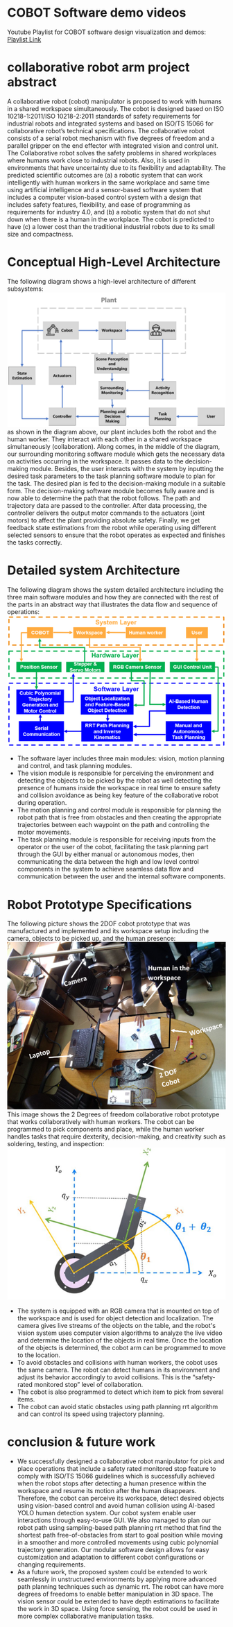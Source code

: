 # COBOT Software demo videos
Youtube Playlist for COBOT software design visualization and demos: <a href="https://youtube.com/playlist?list=PLQGmVUnzENUIaLQQg4i21cSAdt_G9XioN&si=aPeZX_ui4Rt8g1dv" target="_blank">Playlist Link</a>

# collaborative robot arm project abstract
A collaborative robot (cobot) manipulator is proposed to work with humans in a shared workspace simultaneously. The cobot is designed based on ISO 10218-1:2011/ISO 10218-2:2011 standards of safety requirements for industrial robots and integrated systems and based on ISO/TS 15066 for collaborative robot’s technical specifications. The collaborative robot consists of a serial robot mechanism with five degrees of freedom and a parallel gripper on the end effector with integrated vision and control unit. The Collaborative robot solves the safety problems in shared workplaces where humans work close to industrial robots. Also, it is used in environments that have uncertainty due to its flexibility and adaptability. The predicted scientific outcomes are (a) a robotic system that can work intelligently with human workers in the same workplace and same time using artificial intelligence and a sensor-based software system that includes a computer vision-based control system with a design that includes safety features, flexibility, and ease of programming as requirements for industry 4.0, and (b) a robotic system that do not shut down when there is a human in the workplace. The cobot is predicted to have (c) a lower cost than the traditional industrial robots due to its small size and compactness.

# Conceptual High-Level Architecture
The following diagram shows a high-level architecture of different subsystems:
<br>
![img](concept_architecture.png)
<br>
as shown in the diagram above, our plant includes both the robot and the human worker. They interact with each other in a shared workspace simultaneously (collaboration). Along comes, in the middle of the diagram, our surrounding monitoring software module which gets the necessary data on activities occurring in the workspace. It passes data to the decision-making module. Besides, the user interacts with the system by inputting the desired task parameters to the task planning software module to plan for the task. The desired plan is fed to the decision-making module in a suitable form. The decision-making software module becomes fully aware and is now able to determine the path that the robot follows. The path and trajectory data are passed to the controller. After data processing, the controller delivers the output motor commands to the actuators (joint motors) to affect the plant providing absolute safety. Finally, we get feedback state estimations from the robot while operating using different selected sensors to ensure that the robot operates as expected and finishes the tasks correctly.

# Detailed system Architecture
The following diagram shows the system detailed architecture including the three main software modules and how they are connected with the rest of the parts in an abstract way that illustrates the data flow and sequence of operations:
<br>
![img](Detailed_system_Architecture.png)
<br>
* The software layer includes three main modules: vision, motion planning and control, and task planning modules. 
* The vision module is responsible for perceiving the environment and detecting the objects to be picked by the robot as well detecting the presence of humans inside the workspace in real time to ensure safety and collision avoidance as being key feature of the collaborative robot during operation. 
* The motion planning and control module is responsible for planning the robot path that is free from obstacles and then creating the appropriate trajectories between each waypoint on the path and controlling the motor movements.
* The task planning module is responsible for receiving inputs from the operator or the user of the cobot, facilitating the task planning part through the GUI by either manual or autonomous modes, then communicating the data between the high and low level control components in the system to achieve seamless data flow and communication between the user and the internal software components.

# Robot Prototype Specifications
The following picture shows the 2DOF cobot prototype that was manufactured and implemented and its workspace setup including the camera, objects to be picked up, and the human presence:
<br>
![img](prototype.png)
<br>
This image shows the 2 Degrees of freedom collaborative robot prototype that works collaboratively with human workers. The cobot can be programmed to pick components and place, while the human worker handles tasks that require dexterity, decision-making, and creativity such as soldering, testing, and inspection:
<br>
![img](2dof_robot.png)
<br>
* The system is equipped with an RGB camera that is mounted on top of the workspace and is used for object detection and localization. The camera gives live streams of the objects on the table, and the robot's vision system uses computer vision algorithms to analyze the live video and determine the location of the objects in real time. Once the location of the objects is determined, the cobot arm can be programmed to move to the location.
* To avoid obstacles and collisions with human workers, the cobot uses the same camera. The robot can detect humans in its environment and adjust its behavior accordingly to avoid collisions. This is the “safety-rated monitored stop” level of collaboration.
* The cobot is also programmed to detect which item to pick from several items. 
* The cobot can avoid static obstacles using path planning rrt algorithm and can control its speed using trajectory planning.

# conclusion & future work
* We successfully designed a collaborative robot manipulator for pick and place operations that include a safety rated monitored stop feature to comply with ISO/TS 15066 guidelines which is successfully achieved when the robot stops after detecting a human presence within the workspace and resume its motion after the human disappears. Therefore, the cobot can perceive its workspace, detect desired objects using vision-based control and avoid human collision using AI-based YOLO human detection system. Our cobot system enable user interactions through easy-to-use GUI. We also managed to plan our robot path using sampling-based path planning rrt method that find the shortest path free-of-obstacles from start to goal position while moving in a smoother and more controlled movements using cubic polynomial trajectory generation. Our modular software design allows for easy customization and adaptation to different cobot configurations or changing requirements.
* As a future work, the proposed system could be extended to work seamlessly in unstructured environments by applying more advanced path planning techniques such as dynamic rrt. The robot can have more degrees of freedoms to enable better manipulation in 3D space.  The vision sensor could be extended to have depth estimations to facilitate the work in 3D space. Using force sensing, the robot could be used in more complex collaborative manipulation tasks.
